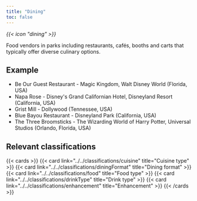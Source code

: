 ```yaml
---
title: "Dining"
toc: false
---
```


<i class="bigIcon">{{< icon "dining" >}}</i>

Food vendors in parks including restaurants, cafés, booths and carts that typically offer diverse culinary options.

## Example
* Be Our Guest Restaurant - Magic Kingdom, Walt Disney World (Florida, USA)
* Napa Rose - Disney's Grand Californian Hotel, Disneyland Resort (California, USA)
* Grist Mill - Dollywood (Tennessee, USA)
* Blue Bayou Restaurant - Disneyland Park (California, USA)
* The Three Broomsticks - The Wizarding World of Harry Potter, Universal Studios (Orlando, Florida, USA)


## Relevant classifications

{{< cards  >}}
  {{< card link="../../classifications/cuisine" title="Cuisine type" >}}
  {{< card link="../../classifications/diningFormat" title="Dining format" >}}
  {{< card link="../../classifications/food" title="Food type" >}}
  {{< card link="../../classifications/drinkType" title="Drink type" >}}
  {{< card link="../../classifications/enhancement" title="Enhancement" >}}
{{< /cards >}}